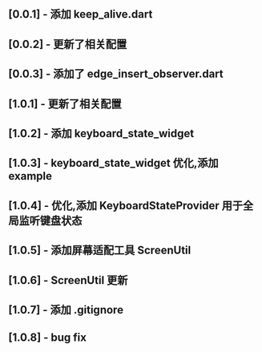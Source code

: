 ## [0.0.1] - 添加 keep_alive.dart

## [0.0.2] - 更新了相关配置

## [0.0.3] - 添加了 edge_insert_observer.dart

## [1.0.1] - 更新了相关配置

## [1.0.2] - 添加 keyboard_state_widget

## [1.0.3] - keyboard_state_widget 优化,添加example

## [1.0.4] - 优化,添加 KeyboardStateProvider 用于全局监听键盘状态

## [1.0.5] - 添加屏幕适配工具 ScreenUtil

## [1.0.6] - ScreenUtil 更新

## [1.0.7] - 添加 .gitignore

## [1.0.8] - bug fix